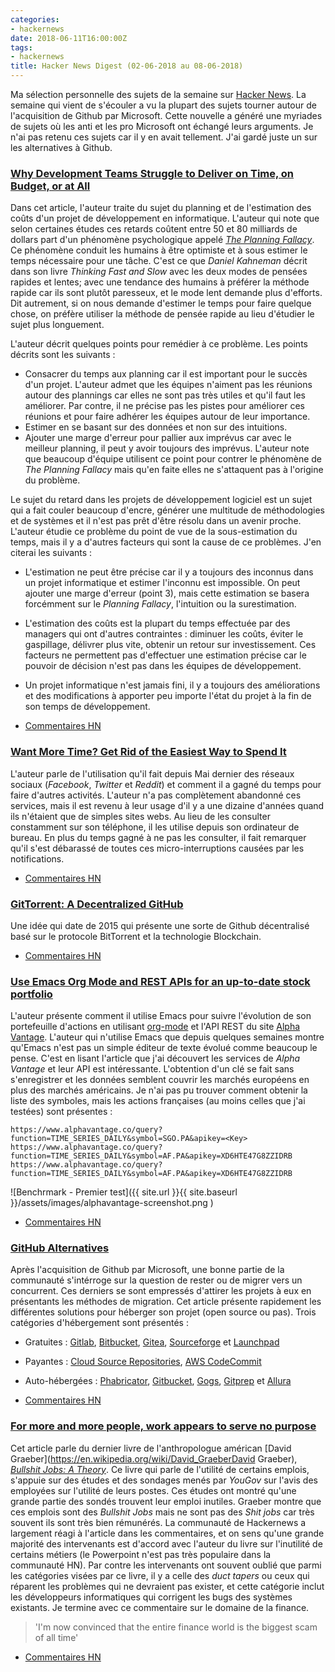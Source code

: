 ```yaml
---
categories:
- hackernews
date: 2018-06-11T16:00:00Z
tags:
- hackernews
title: Hacker News Digest (02-06-2018 au 08-06-2018)
---
```


Ma sélection personnelle des sujets de la semaine sur
[Hacker News](https://news.ycombinator.com/). La semaine qui vient de s'écouler
a vu la plupart des sujets tourner autour de l'acquisition de Github par
Microsoft. Cette nouvelle a généré une myriades de sujets où les anti
et les pro Microsoft ont échangé leurs arguments. Je n'ai pas retenu ces sujets car il y en avait tellement. J'ai gardé juste un sur les alternatives à Github.

### [Why Development Teams Struggle to Deliver on Time, on Budget, or at All](https://www.7pace.com/blog/software-development-planning-fallacy)
Dans cet article, l'auteur traite du sujet du planning et de l'estimation des coûts d'un projet de développement en informatique. L'auteur qui note que selon certaines études ces retards coûtent entre 50 et 80 milliards de dollars part d'un phénomène psychologique appelé *[The Planning Fallacy](https://en.wikipedia.org/wiki/Planning_fallacy)*. Ce phénomène conduit les humains à être optimiste et à sous estimer le temps nécessaire pour une tâche. C'est ce que *Daniel Kahneman* décrit dans son livre *Thinking Fast and Slow* avec les deux modes de pensées rapides et lentes; avec une tendance des humains à préférer la méthode rapide car ils sont plutôt paresseux, et le mode lent demande plus d'efforts. Dit autrement, si on nous demande d'estimer le temps pour faire quelque chose, on préfère utiliser la méthode de pensée rapide au lieu d'étudier le sujet plus longuement.

L'auteur décrit quelques points pour remédier à ce problème. Les points décrits sont les suivants :
- Consacrer du temps aux planning car il est important pour le succès d'un projet. L'auteur admet que les équipes n'aiment pas les réunions autour des plannings car elles ne sont pas très utiles et qu'il faut les améliorer. Par contre, il ne précise pas les pistes pour améliorer ces réunions et pour faire adhérer les équipes autour de leur importance.
- Estimer en se basant sur des données et non sur des intuitions.
- Ajouter une marge d'erreur pour pallier aux imprévus car avec le meilleur planning, il peut y avoir toujours des imprévus. L'auteur note que beaucoup d'équipe utilisent ce point pour contrer le phénomène de *The Planning Fallacy* mais qu'en faite elles ne s'attaquent pas à l'origine du problème.

Le sujet du retard dans les projets de développement logiciel est un sujet qui a fait couler beaucoup d'encre, générer une multitude de méthodologies et de systèmes et il n'est pas prêt d'être résolu dans un avenir proche. L'auteur étudie ce problème du point de vue de la sous-estimation du temps, mais il y a d'autres facteurs qui sont la cause de ce problèmes. J'en citerai les suivants :
- L'estimation ne peut être précise car il y a toujours des inconnus dans un projet informatique et estimer l'inconnu est impossible. On peut ajouter une marge d'erreur (point 3), mais cette estimation se basera forcémment sur le *Planning Fallacy*, l'intuition ou la surestimation.
- L'estimation des coûts est la plupart du temps effectuée par des managers qui ont d'autres contraintes : diminuer les coûts, éviter le gaspillage, délivrer plus vite, obtenir un retour sur investissement. Ces facteurs ne permettent pas d'effectuer une estimation précise car le pouvoir de décision n'est pas dans les équipes de développement.
- Un projet informatique n'est jamais fini, il y a toujours des améliorations et des modifications à apporter peu importe l'état du projet à la fin de son temps de développement.  

- [Commentaires HN](https://news.ycombinator.com/item?id=17237468)

### [Want More Time? Get Rid of the Easiest Way to Spend It](https://www.raptitude.com/2017/06/want-more-time-get-rid-of-the-easiest-way-to-spend-it/)
L'auteur parle de l'utilisation qu'il fait depuis Mai dernier des réseaux
sociaux (*Facebook*, *Twitter* et *Reddit*) et comment il a gagné du temps
pour faire d'autres activités. L'auteur n'a pas complètement abandonné ces services, mais il est revenu à leur usage d'il y a une dizaine d'années
quand ils n'étaient que de simples sites webs. Au lieu de les consulter constamment
sur son téléphone, il les utilise depuis son ordinateur de bureau. En plus du
temps gagné à ne pas les consulter, il fait remarquer qu'il s'est débarassé de
toutes ces micro-interruptions causées par les notifications.

- [Commentaires HN](https://news.ycombinator.com/item?id=17228480)

### [GitTorrent: A Decentralized GitHub](https://blog.printf.net/articles/2015/05/29/announcing-gittorrent-a-decentralized-github/)
Une idée qui date de 2015 qui présente une sorte de Github décentralisé basé
sur le protocole BitTorrent et la technologie Blockchain.
- [Commentaires HN](https://news.ycombinator.com/item?id=17234498)

### [Use Emacs Org Mode and REST APIs for an up-to-date stock portfolio](http://www.sastibe.de/2018/05/2018-05-11-emacs-org-mode-rest-apis-stocks/)
L'auteur présente comment il utilise Emacs pour suivre l'évolution de  son
portefeuille d'actions en utilisant [org-mode](https://orgmode.org/) et l'API
REST du site [Alpha Vantage](https://www.alphavantage.co/). L'auteur qui n'utilise Emacs que depuis quelques semaines montre qu'Emacs n'est pas un simple éditeur de texte évolué comme beaucoup le pense.
C'est en lisant l'article que j'ai découvert les services de *Alpha Vantage* et
leur API est intéressante. L'obtention d'un clé se fait sans
s'enregistrer et les données semblent couvrir les marchés européens en plus des marchés américains. Je n'ai
pas pu trouver comment obtenir la liste des symboles, mais les actions
françaises (au moins celles que j'ai testées) sont présentes :
```
https://www.alphavantage.co/query?function=TIME_SERIES_DAILY&symbol=SGO.PA&apikey=<Key>
https://www.alphavantage.co/query?function=TIME_SERIES_DAILY&symbol=AF.PA&apikey=XD6HTE47G8ZZIDRB
https://www.alphavantage.co/query?function=TIME_SERIES_DAILY&symbol=AF.PA&apikey=XD6HTE47G8ZZIDRB
```
![Benchrmark - Premier test]({{ site.url }}{{ site.baseurl }}/assets/images/alphavantage-screenshot.png )

- [Commentaires HN](https://news.ycombinator.com/item?id=17268715)

### [GitHub Alternatives](https://tutswiki.com/github-alternatives/)
Après l'acquisition de Github par Microsoft, une bonne partie de la communauté s'intérroge sur la question de rester ou de migrer vers un concurrent. Ces derniers se sont empressés d'attirer les projets à eux en présentants les méthodes de migration. Cet article présente rapidement les différentes solutions pour héberger son projet (open source ou pas). Trois catégories d'hébergement sont présentés :
- Gratuites : [Gitlab](https://about.gitlab.com/), [Bitbucket](https://bitbucket.org/), [Gitea](https://gitea.io/en-US/), [Sourceforge](https://sourceforge.net/) et [Launchpad](https://launchpad.net/)
- Payantes : [Cloud Source Repositories](https://cloud.google.com/source-repositories/), [AWS CodeCommit](https://aws.amazon.com/codecommit/)
- Auto-hébergées : [Phabricator](https://phacility.com/phabricator/), [Gitbucket](https://gitbucket.github.io/), [Gogs](https://gogs.io/), [Gitprep](http://gitprep.yukikimoto.com/) et [Allura](https://allura.apache.org/)


- [Commentaires HN](https://news.ycombinator.com/item?id=17241487)

### [For more and more people, work appears to serve no purpose](https://www.newyorker.com/books/under-review/the-bullshit-job-boom)
Cet article parle du dernier livre de l'anthropologue américan [David Graeber](https://en.wikipedia.org/wiki/David_GraeberDavid Graeber), *[Bullshit Jobs: A Theory](https://www.amazon.fr/Bullshit-Jobs-Theory-David-Graeber/dp/150114331X/)*. Ce livre qui parle de l'utilité de certains emplois, s'appuie sur des études et des sondages menés par *YouGov* sur l'avis des employées sur l'utilité de leurs postes. Ces études ont montré qu'une grande partie des sondés trouvent leur emploi inutiles. Graeber montre que ces emplois sont des *Bullshit Jobs* mais ne sont pas des *Shit jobs* car très souvent ils sont très bien rémunérés. La communauté de Hackernews a largement réagi à l'article dans les commentaires, et on sens qu'une grande majorité des intervenants est d'accord avec l'auteur du livre sur l'inutilité de certains métiers (le Powerpoint n'est pas très populaire dans la communauté HN). Par contre les intervenants ont souvent oublié que parmi les catégories visées par ce livre, il y a celle des *duct tapers* ou ceux qui réparent les problèmes qui ne devraient pas exister, et cette catégorie inclut les développeurs informatiques qui corrigent les bugs des systèmes existants. Je termine avec ce commentaire sur le domaine de la finance.
> 'I'm now convinced that the entire finance world is the biggest scam of all time'


- [Commentaires HN](https://news.ycombinator.com/item?id=17260911)
